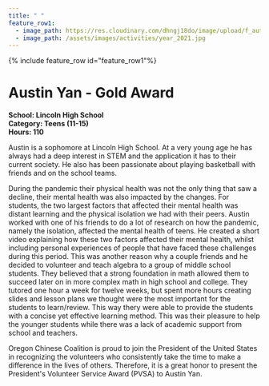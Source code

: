 ```yaml
---
title: " "
feature_row1:
  - image_path: https://res.cloudinary.com/dhngj18do/image/upload/f_auto,q_auto/v1/images/pvsa/2021_Austin_Yan
  - image_path: /assets/images/activities/year_2021.jpg
---
```


{% include feature_row id="feature_row1"%}

# Austin Yan - Gold Award

**School: Lincoln High School**  
**Category: Teens (11-15)**  
**Hours: 110**  

Austin is a sophomore at Lincoln High School. At a very young age he has always had a deep interest in STEM and the application it has to their current society. He also has been passionate about playing basketball with friends and on the school teams.

During the pandemic their physical health was not the only thing that saw a decline, their mental health was also impacted by the changes. For students, the two largest factors that affected their mental health was distant learning and the physical isolation we had with their peers. Austin worked with one of his friends to do a lot of research on how the pandemic, namely the isolation, affected the mental health of teens. He created a short video explaining how these two factors affected their mental health, whilst including personal experiences of people that have faced these challenges during this period. This was another reason why a couple friends and he decided to volunteer and teach algebra to a group of middle school students. They believed that a strong foundation in math allowed them to succeed later on in more complex math in high school and college. They tutored one hour a week for twelve weeks, but spent more hours creating slides and lesson plans we thought were the most important for the students to learn/review. This way thery were able to provide the students with a concise yet effective learning method. This was their pleasure to help the younger students while there was a lack of academic support from school and teachers.

Oregon Chinese Coalition is proud to join the President of the United States in recognizing the volunteers who consistently take the time to make a difference in the lives of others. Therefore, it is a great honor to present the President's Volunteer Service Award (PVSA) to Austin Yan.
